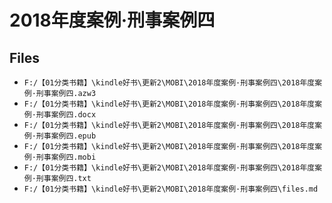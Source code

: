 # 2018年度案例·刑事案例四

## Files

- `F:/【01分类书籍】\kindle好书\更新2\MOBI\2018年度案例·刑事案例四\2018年度案例·刑事案例四.azw3`
- `F:/【01分类书籍】\kindle好书\更新2\MOBI\2018年度案例·刑事案例四\2018年度案例·刑事案例四.docx`
- `F:/【01分类书籍】\kindle好书\更新2\MOBI\2018年度案例·刑事案例四\2018年度案例·刑事案例四.epub`
- `F:/【01分类书籍】\kindle好书\更新2\MOBI\2018年度案例·刑事案例四\2018年度案例·刑事案例四.mobi`
- `F:/【01分类书籍】\kindle好书\更新2\MOBI\2018年度案例·刑事案例四\2018年度案例·刑事案例四.txt`
- `F:/【01分类书籍】\kindle好书\更新2\MOBI\2018年度案例·刑事案例四\files.md`
